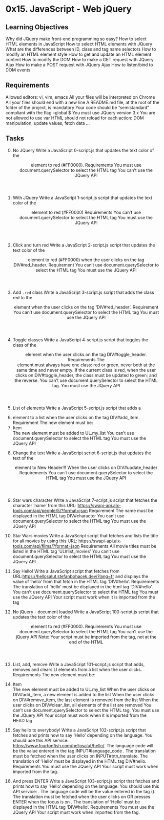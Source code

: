 # 0x15. JavaScript - Web jQuery
## Learning Objectives
Why did JQuery make front-end programming so easy?
How to select HTML elements in JavaScript
How to select HTML elements with JQuery
What are the differences between ID, class and tag name selectors
How to modify an HTML element style
How to get and update an HTML element content
How to modify the DOM
How to make a GET request with JQuery Ajax
How to make a POST request with JQuery Ajax
How to listen/bind to DOM events

## Requirements
Allowed editors: vi, vim, emacs
All your files will be interpreted on Chrome
All your files should end with a new line
A README.md file, at the root of the folder of the project, is mandatory
Your code should be “semistandard” compliant with the flag –global $
You must use JQuery version 3.x
You are not allowed to use var
HTML should not reload for each action: DOM manipulation, update values, fetch data …

## Tasks
0. No JQuery
Write a JavaScript 0-script.js that updates the text color of the <header> element to red (#FF0000). 
Requirements
You must use document.querySelector to select the HTML tag
You can’t use the JQuery API

1. With JQuery
Write a JavaScript 1-script.js script that updates the text color of the <header> element to red (#FF0000)
Requirements
You can’t use document.querySelector to select the HTML tag
You must use the JQuery API

2. Click and turn red
Write a JavaScript 2-script.js script that updates the text color of the <header> element to red (#FF0000) when the user clicks on the tag DIV#red_header.
Requirement
You can’t use document.querySelector to select the HTML tag
You must use the JQuery API

3. Add `.red` class
Write a JavaScript 3-script.js script that adds the class red to the <header> element when the user clicks on the tag ‘DIV#red_header’.
Requirement
You can’t use document.querySelector to select the HTML tag
You must use the JQuery API

4. Toggle classes
Write a JavaScript 4-script.js script that toggles the class of the <header> element when the user clicks on the tag DIV#toggle_header.
Requirements
The <header> element must always have one class: red or green, never both at the same time and never empty.
If the current class is red, when the user clicks on DIV#toggle_header, the class must be updated to green; and the reverse.
You can’t use document.querySelector to select the HTML tag.
You must use the JQuery API

5. List of elements
Write a JavaScript 5-script.js script that adds a <li> element to a list when the user clicks on the tag DIV#add_item.
Requirement
The new element must be: <li>Item</li>
The new element must be added to UL.my_list
You can’t use document.querySelector to select the HTML tag
You must use the JQuery API

6. Change the text
Write a JavaScript script 6-script.js that updates the text of the <header> element to New Header!!! When the user clicks on DIV#update_header
Requirements
You can’t use document.querySelector to select the HTML tag
You must use the JQuery API

7. Star wars character
Write a JavaScript 7-script.js script that fetches the character ‘name’ from this URL: https://swapi-api.alx-tools.com/api/people/5/?format=json
Requirement
The name must be displayed in the HTML tag DIV#character
You can’t use document.querySelector to select the HTML tag
You must use the JQuery API

8. Star Wars movies
Write a JavaScript script that fetches and lists the title for all movies by using this URL: https://swapi-api.alx-tools.com/api/films/?format=json
Requirements
All movie titles must be listed in the HTML tag ‘UL#list_movies’
You can’t use document.querySelector to select the HTML tag
You must use the JQuery API

9. Say Hello!
Write a JavaScript script that fetches from URL:https://hellosalut.stefanbohacek.dev/?lang=fr  and displays the value of ‘hello’ from that fetch in the HTML tag ‘DIV#hello’.
Requirements
The translation of ‘hello’ must be displayed in the html tag ‘DIV#hello’.
You can’t use document.querySelector to select the HTML tag
You must use the JQuery API
Your script must work when it is imported from the <head> tag

10. No jQuery - document loaded
Write a JavaScript 100-script.js script that updates the text color of the <header> element to red (#FF0000).
Requirements
You must use document.querySelector to select the HTML tag
You can’t use the jQuery API
Note: Your script must be imported from the <head> tag, not at the end of the HTML

11. List, add, remove
Write a JavaScript 101-script.js script that adds, removes and clears LI elements from a list when the user clicks. 
Requirements
The new element must be: <li>Item</li>
The new element must be added to UL.my_list
When the user clicks on DIV#add_item, a new element is added to the list
When the user clicks on DIV#remove_item, the last element is removed from the list
When the user clicks on DIV#clear_list, all elements of the list are removed
You can’t use document.querySelector to select the HTML tag.
You must use the JQuery API
Your script must work when it is imported from the HEAD tag

12. Say hello to everybody!
Write a JavaScript 102-script.js script that fetches and prints how to say ‘Hello’ depending on the language. You should use this API service: https://www.fourtonfish.com/hellosalut/hello/. The language code will be the value entered in the tag INPUT#language_code . The translation must be fetched when the user clicks on INPUT#btn_translate. The translation of ‘Hello’ must be displayed in the HTML tag DIV#hello.
Requirements
You must use the JQuery API
Your script must work when imported from the <head> tag.

13. And press ENTER
Write a JavaScript 103-script.js script that fetches and prints how to say ‘Hello’ depending on the language. You should use this API service:  . The language code will be the value entered in the tag  (). The translation must be fetched when the user clicks on  OR presses ENTER when the focus is on  . The translation of ‘Hello’  must be displayed in the HTML tag ‘DIV#hello’.
Requirements
You must use the JQuery API
Your script must work when imported from the <head> tag.

